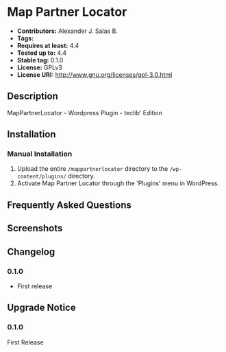 # Map Partner Locator #
* **Contributors:**      Alexander J. Salas B.
* **Tags:**
* **Requires at least:** 4.4
* **Tested up to:**      4.4
* **Stable tag:**        0.1.0
* **License:**           GPLv3
* **License URI:**       http://www.gnu.org/licenses/gpl-3.0.html

## Description ##

MapPartnerLocator - Wordpress Plugin - teclib' Edition

## Installation ##

### Manual Installation ###

1. Upload the entire `/mappartnerlocator` directory to the `/wp-content/plugins/` directory.
2. Activate Map Partner Locator through the 'Plugins' menu in WordPress.

## Frequently Asked Questions ##


## Screenshots ##


## Changelog ##

### 0.1.0 ###
* First release

## Upgrade Notice ##

### 0.1.0 ###
First Release
